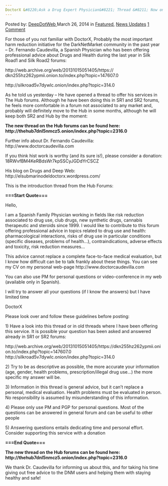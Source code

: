 ```yaml
---
DoctorX &#8220;Ask a Drug Expert Physician&#8221; Thread &#8211; Now on The Hub Forums!
---
```

<article class="post-listing post-4817 post type-post status-publish format-standard has-post-thumbnail hentry category-deepdot-news category-news-updates tag-doctorx tag-drug tag-expert tag-forums tag-hub tag-physician tag-thread">
    <div class="post-inner">
        <span>Posted by: <a href="https://www.deepdotweb.com/author/admin/" title="">DeepDotWeb </a></span>
    <span>March 26, 2014</span>
    <span>in <a href="https://www.deepdotweb.com/category/deepdot-news/" rel="category tag">Featured</a>, <a href="https://www.deepdotweb.com/category/news-updates/" rel="category tag">News Updates</a></span>
    <span><a href="https://www.deepdotweb.com/2014/03/26/doctorx-ask-drug-expert-physician-thread-now-hub-forums/#comments">1 Comment</a></span>
    </p>
    <div class="clear"></div>
    <div class="entry">
    <p>For those of you not familiar with DoctorX, Probably the most important harm reduction initiative for the DarkNetMarket community in the past year  &#8211; Dr. Fernando Caudevilla, a Spanish Physician who has been offering professional advice about Drugs and Health during the last year in Silk Road1 and Silk Road2 forums:</p>
    <p>http://web.archive.org/web/<wbr/>20131015051405/https://<wbr/>dkn255hz262ypmii.onion.to/<wbr/>index.php?topic=147607.0</p>
    <p>http://silkroad5v7dywlc.onion/<wbr/>index.php?topic=314.0</p>
    <p>As he told us yesterday &#8211; He have opened a thread to offer his services in The Hub forums. Although he have been doing this in SR1 and SR2 forums, he feels more comfortable in a forum not associated to any market and, probably will definitely move to the Hub in some months, although he will keep both SR2 and Hub by the moment:</p>
    <div class="box  info"><div class="box-inner-block"><i class="tieicon-boxicon"></i>
    <strong>The new thread on the Hub forums can be found here: </strong><br/>
    <strong>http://thehub7dnl5nmcz5.onion/index.php?topic=2316.0</strong>
    </div></div>
    <p>Further info about Dr. Fernando Caudevilla: http://www.doctorcaudevilla.com</p>
    <p>If you think hist work is worthy (and its sure is!), please consider a donation: 18RWvfBM4KeRBdsWr7kpSSCyJGDdYrCSCZ</p>
    <p>His blog on Drugs and Deep Web: http://elsubmarinodeldoctorx.wordpress.com/</p>
    <p>This is the introduction thread from the Hub Forums:</p>
    <p><strong>===Start Quote===</strong></p>
    <p>Hello,</p>
    <p>I am a Spanish Family Physician working in fields like risk reduction associated to drug use, club drugs, new synthetic drugs, cannabis therapeutic and steroids since 1999. I would like to contribute to this forum offering professional advice in topics related to drug use and health: pharmacological interactions, risks of drug use in particular conditions (specific diseases, problems of health…), contraindications, adverse effects and toxicity, risk reduction measures…</p>
    <p>This advice cannot replace a complete face-to-face medical evaluation, but I know how difficult can be to talk frankly about these things. You can see my CV on my personal web-page http://www.doctorcaudevilla.com</p>
    <p>You can also use PM for personal questions or video-conference in my web (available only in Spanish).</p>
    <p>I will try to answer all your questions (if I know the answers) but I have limited time</p>
    <p>DoctorX</p>
    <p>Please look over and follow these guidelines before posting:</p>
    <p>1) Have a look into this thread or in old threads where I have been offering this service. It is possible your question has been asked and answered already in SR1 or SR2 forums:</p>
    <p>http://web.archive.org/web/20131015051405/https://dkn255hz262ypmii.onion.to/index.php?topic=147607.0<br/>
    http://silkroad5v7dywlc.onion/index.php?topic=314.0</p>
    <p>2) Try to be as descriptive as possible, the more accurate your information (age, gender, health problems, prescription/illegal drug use&#8230;) the more specific my answer will be.</p>
    <p>3) Information in this thread is general advice, but it can&#8217;t replace a personal, medical evaluation. Health problems must be evaluated in person. No responsibility is assumed by misunderstanding of this information.</p>
    <p>4) Please only use PM and PGP for personal questions. Most of the questions can be answered in general forum and can be useful to other people</p>
    <p>5) Answering questions entails dedicating time and personal effort. Consider supporting this service with a donation</p>
    <p><strong>===End Quote===</strong></p>
    <div class="box  info"><div class="box-inner-block"><i class="tieicon-boxicon"></i>
    <strong>The new thread on the Hub forums can be found here: </strong><br/>
    <strong>http://thehub7dnl5nmcz5.onion/index.php?topic=2316.0</strong>
    </div></div>
    <p>We thank Dr. Caudevilla for informing us about this, and for taking his time giving out free advice to the DNM users and helping them with staying healthy and safe!</p>
    </div>
    <span style="display:none"><a href="https://www.deepdotweb.com/tag/doctorx/" rel="tag">doctorx</a> <a href="https://www.deepdotweb.com/tag/drug/" rel="tag">drug</a> <a href="https://www.deepdotweb.com/tag/expert/" rel="tag">expert</a> <a href="https://www.deepdotweb.com/tag/forums/" rel="tag">forums</a> <a href="https://www.deepdotweb.com/tag/hub/" rel="tag">hub</a> <a href="https://www.deepdotweb.com/tag/physician/" rel="tag">physician</a> <a href="https://www.deepdotweb.com/tag/thread/" rel="tag">thread</a></span> <span style="display:none" class="updated">2014-03-26</span>
    <div style="display:none" class="vcard author" itemprop="author" itemscope itemtype="http://schema.org/Person"><strong class="fn" itemprop="name"><a href="https://www.deepdotweb.com/author/admin/" title="Posts by DeepDotWeb" rel="author">DeepDotWeb</a></strong></div>
    </div>
</article>

